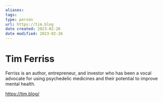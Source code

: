 ```yaml
---
aliases: 
tags: 
type: person
url: https://tim.blog
date created: 2023-02-26
date modified: 2023-02-26
---
```


# Tim Ferriss

Ferriss is an author, entrepreneur, and investor who has been a vocal advocate for using psychedelic medicines and their potential to improve mental health.

https://tim.blog/
